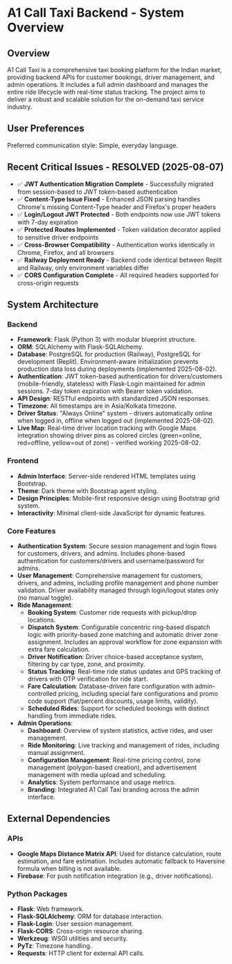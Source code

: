 # A1 Call Taxi Backend - System Overview

## Overview
A1 Call Taxi is a comprehensive taxi booking platform for the Indian market, providing backend APIs for customer bookings, driver management, and admin operations. It includes a full admin dashboard and manages the entire ride lifecycle with real-time status tracking. The project aims to deliver a robust and scalable solution for the on-demand taxi service industry.

## User Preferences
Preferred communication style: Simple, everyday language.

## Recent Critical Issues - RESOLVED (2025-08-07)
- ✅ **JWT Authentication Migration Complete** - Successfully migrated from session-based to JWT token-based authentication
- ✅ **Content-Type Issue Fixed** - Enhanced JSON parsing handles Chrome's missing Content-Type header and Firefox's proper headers
- ✅ **Login/Logout JWT Protected** - Both endpoints now use JWT tokens with 7-day expiration
- ✅ **Protected Routes Implemented** - Token validation decorator applied to sensitive driver endpoints
- ✅ **Cross-Browser Compatibility** - Authentication works identically in Chrome, Firefox, and all browsers
- ✅ **Railway Deployment Ready** - Backend code identical between Replit and Railway, only environment variables differ
- ✅ **CORS Configuration Complete** - All required headers supported for cross-origin requests

## System Architecture
### Backend
- **Framework**: Flask (Python 3) with modular blueprint structure.
- **ORM**: SQLAlchemy with Flask-SQLAlchemy.
- **Database**: PostgreSQL for production (Railway), PostgreSQL for development (Replit). Environment-aware initialization prevents production data loss during deployments (implemented 2025-08-02).
- **Authentication**: JWT token-based authentication for drivers/customers (mobile-friendly, stateless) with Flask-Login maintained for admin sessions. 7-day token expiration with Bearer token validation.
- **API Design**: RESTful endpoints with standardized JSON responses.
- **Timezone**: All timestamps are in Asia/Kolkata timezone.
- **Driver Status**: "Always Online" system - drivers automatically online when logged in, offline when logged out (implemented 2025-08-02).
- **Live Map**: Real-time driver location tracking with Google Maps integration showing driver pins as colored circles (green=online, red=offline, yellow=out of zone) - verified working 2025-08-02.

### Frontend
- **Admin Interface**: Server-side rendered HTML templates using Bootstrap.
- **Theme**: Dark theme with Bootstrap agent styling.
- **Design Principles**: Mobile-first responsive design using Bootstrap grid system.
- **Interactivity**: Minimal client-side JavaScript for dynamic features.

### Core Features
- **Authentication System**: Secure session management and login flows for customers, drivers, and admins. Includes phone-based authentication for customers/drivers and username/password for admins.
- **User Management**: Comprehensive management for customers, drivers, and admins, including profile management and phone number validation. Driver availability managed through login/logout states only (no manual toggle).
- **Ride Management**:
    - **Booking System**: Customer ride requests with pickup/drop locations.
    - **Dispatch System**: Configurable concentric ring-based dispatch logic with priority-based zone matching and automatic driver zone assignment. Includes an approval workflow for zone expansion with extra fare calculation.
    - **Driver Notification**: Driver choice-based acceptance system, filtering by car type, zone, and proximity.
    - **Status Tracking**: Real-time ride status updates and GPS tracking of drivers with OTP verification for ride start.
    - **Fare Calculation**: Database-driven fare configuration with admin-controlled pricing, including special fare configurations and promo code support (flat/percent discounts, usage limits, validity).
    - **Scheduled Rides**: Support for scheduled bookings with distinct handling from immediate rides.
- **Admin Operations**:
    - **Dashboard**: Overview of system statistics, active rides, and user management.
    - **Ride Monitoring**: Live tracking and management of rides, including manual assignment.
    - **Configuration Management**: Real-time pricing control, zone management (polygon-based creation), and advertisement management with media upload and scheduling.
    - **Analytics**: System performance and usage metrics.
    - **Branding**: Integrated A1 Call Taxi branding across the admin interface.

## External Dependencies
### APIs
- **Google Maps Distance Matrix API**: Used for distance calculation, route estimation, and fare estimation. Includes automatic fallback to Haversine formula when billing is not available.
- **Firebase**: For push notification integration (e.g., driver notifications).

### Python Packages
- **Flask**: Web framework.
- **Flask-SQLAlchemy**: ORM for database interaction.
- **Flask-Login**: User session management.
- **Flask-CORS**: Cross-origin resource sharing.
- **Werkzeug**: WSGI utilities and security.
- **PyTz**: Timezone handling.
- **Requests**: HTTP client for external API calls.